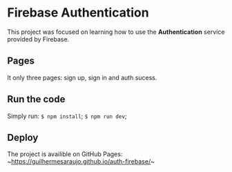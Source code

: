 # Firebase Authentication

This project was focused on learning how to use the **Authentication** service provided by Firebase.

## Pages
It only three pages: sign up, sign in and auth sucess.

## Run the code

Simply run:
`$ npm install`;
`$ npm run dev`;

## Deploy

The project is availible on GitHub Pages: ~https://guilhermesaraujo.github.io/auth-firebase/~
